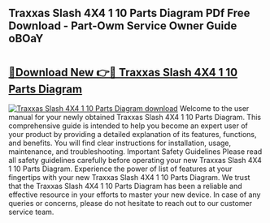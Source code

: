 ## Traxxas Slash 4X4 1 10 Parts Diagram PDf Free Download - Part-Owm Service Owner Guide oBOaY

# <h2><a href="http://dfjhmx.blite.top/?on=Traxxas+Slash+4X4+1+10+Parts+Diagram">🔗Download New 👉🔴 Traxxas Slash 4X4 1 10 Parts Diagram</a></h2>

[![Traxxas Slash 4X4 1 10 Parts Diagram download](https://i.imgur.com/lujVjoI.png)](http://dfjhmx.blite.top/?on=Traxxas+Slash+4X4+1+10+Parts+Diagram)
Welcome to the user manual for your newly obtained Traxxas Slash 4X4 1 10 Parts Diagram. This comprehensive guide is intended to help you become an expert user of your product by providing a detailed explanation of its features, functions, and benefits. You will find clear instructions for installation, usage, maintenance, and troubleshooting. Important Safety Guidelines Please read all safety guidelines carefully before operating your new Traxxas Slash 4X4 1 10 Parts Diagram. Experience the power of list of features at your fingertips with your new Traxxas Slash 4X4 1 10 Parts Diagram. We trust that the Traxxas Slash 4X4 1 10 Parts Diagram has been a reliable and effective resource in your efforts to master your new device. In case of any queries or concerns, please do not hesitate to reach out to our customer service team.

